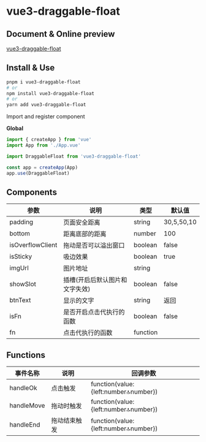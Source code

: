 # vue3-draggable-float

## Document & Online preview

[vue3-draggable-float](https://github.com/cl1169451697/vue3-draggable-float/)

## Install & Use

```bash
pnpm i vue3-draggable-float
# or
npm install vue3-draggable-float
# or
yarn add vue3-draggable-float
```

Import and register component

**Global**

```ts
import { createApp } from 'vue'
import App from './App.vue'

import DraggableFloat from 'vue3-draggable-float'

const app = createApp(App)
app.use(DraggableFloat)
```

## Components

参数 | 说明               | 类型       | 默认值
-- |------------------|----------| --
padding | 页面安全距离           | string   | 30,5,50,10
bottom | 距离底部的距离          | number   | 100
isOverflowClient | 拖动是否可以溢出窗口       | boolean  | false
isSticky | 吸边效果             | boolean  | true
imgUrl | 图片地址             | string   |
showSlot | 插槽(开启后默认图片和文字失效) | boolean  | false
btnText | 显示的文字            | string   | 返回
isFn | 是否开启点击代执行的函数     | boolean  | false
fn | 点击代执行的函数         | function | 


## Functions

事件名称| 说明    | 回调参数
-- |-------| --
handleOk | 点击触发  | function(value:{left:number:top:number})	
handleMove | 拖动时触发 | function(value:{left:number:top:number})	
handleEnd | 拖动结束触发 | function(value:{left:number:top:number})	

